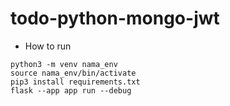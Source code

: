 # todo-python-mongo-jwt
- How to run
```terminal
python3 -m venv nama_env
source nama_env/bin/activate
pip3 install requirements.txt
flask --app app run --debug
```